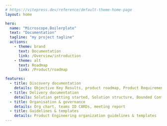 ```yaml
---
# https://vitepress.dev/reference/default-theme-home-page
layout: home

hero:
  name: "Microscope.Boilerplate"
  text: "Documentation"
  tagline: "my project tagline"
  actions:
    - theme: brand
      text: Documentation
      link: /Overview/introduction
    - theme: alt
      text: Roadmap
      link: /Product/roadmap

features:
  - title: Discovery documentation
    details: Objective Key Results, product roadmap, Product Requirement Solution & Solution Design Document
  - title: Delivery documentation
    details: Solution getting started, Solution structure, Bounded Context Canvas, Architecture schema, Technology matrix, Architecture Decision Record
  - title: Organisation & governance
    details: Org chart, teams ID CARDs, meeting report
  - title: Guidelines & templates
    details: Product Engineering organization guidelines & templates
---
```


